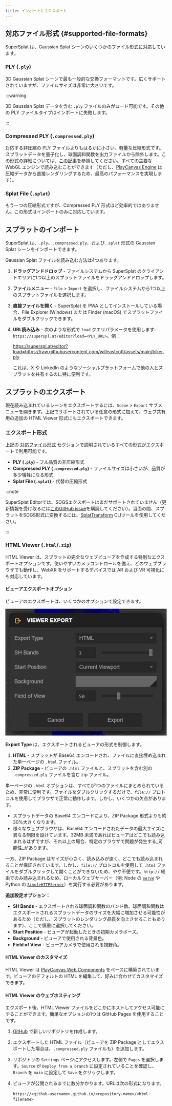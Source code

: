 ```yaml
---
title: インポートとエクスポート
---
```


## 対応ファイル形式 {#supported-file-formats}

SuperSplat は、Gaussian Splat シーンのいくつかのファイル形式に対応しています。

### PLY (`.ply`)

3D Gaussian Splat シーンで最も一般的な交換フォーマットです。広くサポートされていますが、ファイルサイズは非常に大きいです。

:::warning

3D Gaussian Splat データを含む `.ply` ファイルのみがロード可能です。その他の PLY ファイルタイプはインポートに失敗します。

:::

### Compressed PLY (`.compressed.ply`)

対応する非圧縮の PLY ファイルよりもはるかに小さい、軽量な圧縮形式です。スプラットデータを量子化し、球面調和関数を出力ファイルから除外します。この形式の詳細については、[この記事](https://blog.playcanvas.com/compressing-gaussian-splats/)を参照してください。すべての主要な WebGL エンジンで読み込むことができます（ただし、[PlayCanvas Engine](/user-manual/engine) は圧縮データから直接レンダリングするため、最高のパフォーマンスを実現します）。

### Splat File (`.splat`)

もう一つの圧縮形式ですが、Compressed PLY 形式ほど効率的ではありません。この形式はインポートのみに対応しています。

## スプラットのインポート

SuperSplat は、`.ply`、`.compressed.ply`、および `.splat` 形式の Gaussian Splat シーンをインポートできます。

Gaussian Splat ファイルを読み込む方法は4つあります。

1. **ドラッグアンドドロップ** - ファイルシステムから SuperSplat のクライアントエリアに1つ以上のスプラットファイルをドラッグアンドドロップします。
2. **ファイルメニュー** - `File` > `Import` を選択し、ファイルシステムから1つ以上のスプラットファイルを選択します。
3. **直接ファイルを開く** - SuperSplat を PWA としてインストールしている場合、File Explorer (Windows) または Finder (macOS) でスプラットファイルをダブルクリックできます。
4. **URL読み込み** - 次のような形式で `load` クエリパラメータを使用します: `https://superspl.at/editor?load=<PLY_URL>`。例：

    https://superspl.at/editor?load=https://raw.githubusercontent.com/willeastcott/assets/main/biker.ply

    これは、X や LinkedIn のようなソーシャルプラットフォームで他の人とスプラットを共有するのに特に便利です。

## スプラットのエクスポート

現在読み込まれているシーンをエクスポートするには、`Scene` > `Export` サブメニューを開きます。上記でサポートされている任意の形式に加えて、ウェブ共有用の追加の HTML Viewer 形式にもエクスポートできます。

### エクスポート形式

上記の [対応ファイル形式](#supported-file-formats) セクションで説明されているすべての形式がエクスポートで利用可能です。

- **PLY (`.ply`)** - フル品質の非圧縮形式
- **Compressed PLY (`.compressed.ply`)** - ファイルサイズは小さいが、品質が多少犠牲になる形式
- **Splat File (`.splat`)** - 代替の圧縮形式

:::note

SuperSplat Editorでは、SOGSエクスポートはまだサポートされていません（更新情報を受け取るには[このGitHub issue](https://github.com/playcanvas/supersplat/issues/543)を購読してください）。当面の間、スプラットをSOGS形式に変換するには、[SplatTransform](../splat-transform.md) CLIツールを使用してください。

:::

### HTML Viewer (`.html`/`.zip`)

HTML Viewer は、スプラットの完全なウェブビューアを作成する特別なエクスポートオプションです。使いやすいカメラコントロールを備え、どのウェブブラウザでも動作し、WebXR をサポートするデバイスでは AR および VR 可視化にも対応しています。

#### ビューアエクスポートオプション

ビューアのエクスポートは、いくつかのオプションで設定できます。

![Viewer Export](/img/user-manual/gaussian-splatting/editing/supersplat/viewer-export.png)

**Export Type** は、エクスポートされるビューアの形式を制御します。

1. **HTML** - スプラットが Base64 エンコードされ、ファイルに直接埋め込まれた単一ページの `.html` ファイル。
2. **ZIP Package** - ビューアの `.html` ファイルと、スプラットを含む別の `.compressed.ply` ファイルを含む zip ファイル。

単一ページの `.html` オプションは、すべてが1つのファイルにまとめられているため、非常に便利です。ファイルをダブルクリックするだけで、`file://` プロトコルを使用してブラウザで正常に動作します。しかし、いくつかの欠点があります。

- スプラットデータの Base64 エンコードにより、ZIP Package 形式よりも約30%大きくなります。
- 様々なウェブブラウザは、Base64 エンコードされたデータの最大サイズに異なる制限を設けています。32MB 未満であればビューアはどこでも読み込まれるはずですが、それ以上の場合、特定のブラウザで問題が発生する_可能性_があります。

一方、ZIP Package はサイズが小さく、読み込みが速く、どこでも読み込まれることが保証されています。しかし、`file://` プロトコルを使用して `.html` ファイルをダブルクリックして開くことができないため、やや不便です。`http://` 経由でのみ読み込まれるため、ローカルウェブサーバー（例: Node の [`serve`](https://www.npmjs.com/package/serve) や Python の [`SimpleHTTPServer`](https://docs.python.org/2/library/simplehttpserver.html)）を実行する必要があります。

**追加設定オプション：**

- **SH Bands** - エクスポートされる球面調和関数のバンド数。球面調和関数はエクスポートされるスプラットデータのサイズを大幅に増加させる可能性があるため（ただし、スプラットのレンダリング品質を向上させることもあります）、ここで慎重に選択してください。
- **Start Position** - ビューアが起動したときの初期カメラポーズ。
- **Background** - ビューアで使用される背景色。
- **Field of View** - ビューアカメラで使用される視野角。

#### HTML Viewer のカスタマイズ

HTML Viewer は [PlayCanvas Web Components](https://github.com/playcanvas/web-components) をベースに構築されています。ビューアのデフォルトの HTML を編集して、好みに合わせてカスタマイズできます。

#### HTML Viewer のウェブホスティング

エクスポート後、HTML Viewer ファイルをどこかにホストしてアクセス可能にすることができます。簡単なオプションの1つは GitHub Pages を使用することです。

1. [GitHub](https://github.com) で新しいリポジトリを作成します。
2. エクスポートした HTML ファイル（ビューアを ZIP Package としてエクスポートした場合は、`.compressed.ply` ファイルも）を追加します。
3. リポジトリの `Settings` ページにアクセスします。左側で `Pages` を選択します。`Source` が `Deploy from a branch` に設定されていることを確認し、`Branch` を `main` に設定して `Save` をクリックします。
4. ビューアが公開されるまでに数分かかります。URLは次の形式になります。

    `https://<github-username>.github.io/<repository-name>/<html-filename>`
